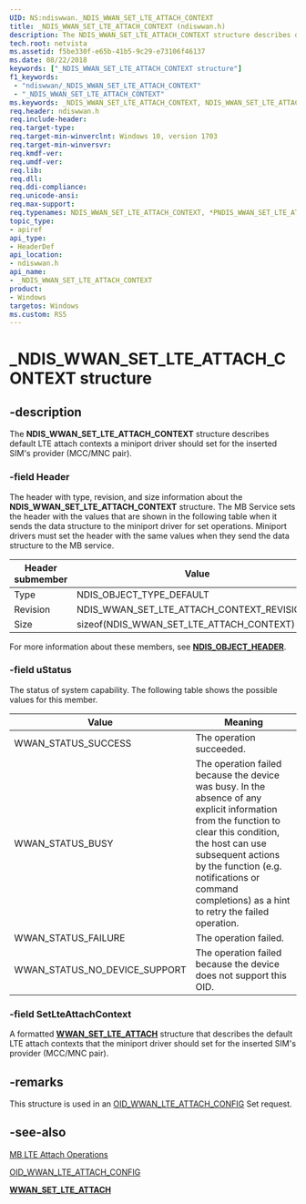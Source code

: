 ```yaml
---
UID: NS:ndiswwan._NDIS_WWAN_SET_LTE_ATTACH_CONTEXT
title: _NDIS_WWAN_SET_LTE_ATTACH_CONTEXT (ndiswwan.h)
description: The NDIS_WWAN_SET_LTE_ATTACH_CONTEXT structure describes default LTE attach contexts a miniport driver should set for the inserted SIM's provider (MCC/MNC pair).
tech.root: netvista
ms.assetid: f5be330f-e65b-41b5-9c29-e73106f46137
ms.date: 08/22/2018
keywords: ["_NDIS_WWAN_SET_LTE_ATTACH_CONTEXT structure"]
f1_keywords:
 - "ndiswwan/_NDIS_WWAN_SET_LTE_ATTACH_CONTEXT"
 - "_NDIS_WWAN_SET_LTE_ATTACH_CONTEXT"
ms.keywords: _NDIS_WWAN_SET_LTE_ATTACH_CONTEXT, NDIS_WWAN_SET_LTE_ATTACH_CONTEXT, *PNDIS_WWAN_SET_LTE_ATTACH_CONTEXT, 
req.header: ndiswwan.h
req.include-header:
req.target-type:
req.target-min-winverclnt: Windows 10, version 1703
req.target-min-winversvr:
req.kmdf-ver:
req.umdf-ver:
req.lib:
req.dll:
req.ddi-compliance:
req.unicode-ansi:
req.max-support:
req.typenames: NDIS_WWAN_SET_LTE_ATTACH_CONTEXT, *PNDIS_WWAN_SET_LTE_ATTACH_CONTEXT
topic_type: 
- apiref
api_type: 
- HeaderDef
api_location: 
- ndiswwan.h
api_name: 
- _NDIS_WWAN_SET_LTE_ATTACH_CONTEXT
product: 
- Windows
targetos: Windows
ms.custom: RS5
---
```


# _NDIS_WWAN_SET_LTE_ATTACH_CONTEXT structure

## -description

The **NDIS_WWAN_SET_LTE_ATTACH_CONTEXT** structure describes default LTE attach contexts a miniport driver should set for the inserted SIM's provider (MCC/MNC pair).

### -field Header

The header with type, revision, and size information about the **NDIS_WWAN_SET_LTE_ATTACH_CONTEXT** structure. The MB Service sets the header with the values that are shown in the following table when it sends the data structure to the miniport driver for set operations. Miniport drivers must set the header with the same values when they send the data structure to the MB service.

| Header submember | Value |
| --- | --- |
| Type | NDIS_OBJECT_TYPE_DEFAULT |
| Revision | NDIS_WWAN_SET_LTE_ATTACH_CONTEXT_REVISION_1 |
| Size | sizeof(NDIS_WWAN_SET_LTE_ATTACH_CONTEXT) |

For more information about these members, see [**NDIS_OBJECT_HEADER**](../ntddndis/ns-ntddndis-_ndis_object_header.md).
 
### -field uStatus

The status of system capability. The following table shows the possible values for this member.

| Value | Meaning |
| --- | --- |
| WWAN_STATUS_SUCCESS | The operation succeeded. |
| WWAN_STATUS_BUSY | The operation failed because the device was busy. In the absence of any explicit information from the function to clear this condition, the host can use subsequent actions by the function (e.g. notifications or command completions) as a hint to retry the failed operation. |
| WWAN_STATUS_FAILURE | The operation failed. |
| WWAN_STATUS_NO_DEVICE_SUPPORT | The operation failed because the device does not support this OID. |
 
### -field SetLteAttachContext

A formatted [**WWAN_SET_LTE_ATTACH**](../wwan/ns-wwan-_wwan_set_lte_attach.md) structure that describes the default LTE attach contexts that the miniport driver should set for the inserted SIM's provider (MCC/MNC pair).

## -remarks

This structure is used in an [OID_WWAN_LTE_ATTACH_CONFIG](https://docs.microsoft.com/windows-hardware/drivers/network/oid-wwan-lte-attach-config) Set request.

## -see-also

[MB LTE Attach Operations](https://docs.microsoft.com/windows-hardware/drivers/network/mb-lte-attach-operations)

[OID_WWAN_LTE_ATTACH_CONFIG](https://docs.microsoft.com/windows-hardware/drivers/network/oid-wwan-lte-attach-config)

[**WWAN_SET_LTE_ATTACH**](../wwan/ns-wwan-_wwan_set_lte_attach.md)
